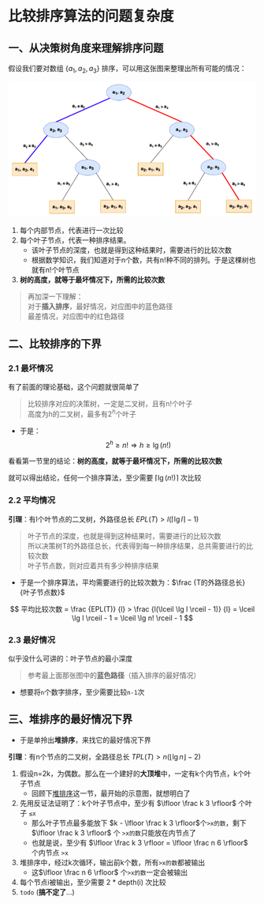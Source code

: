 # 比较排序算法的问题复杂度

## 一、从决策树角度来理解排序问题
假设我们要对数组 $\{ a_1, a_2, a_3 \}$ 排序，可以用这张图来整理出所有可能的情况：

![compare](pngs/compare.png)

1. 每个内部节点，代表进行一次比较
2. 每个叶子节点，代表一种排序结果。
    - 该叶子节点的深度，也就是得到这种结果时，需要进行的比较次数
    - 根据数学知识，我们知道对于n个数，共有n!种不同的排列。于是这棵树也就有n!个叶节点
3. **树的高度，就等于最坏情况下，所需的比较次数**

> 再加深一下理解：  
> 对于**插入排序**，最好情况，对应图中的蓝色路径  
> 最差情况，对应图中的红色路径

## 二、比较排序的下界

### 2.1 最坏情况

有了前面的理论基础，这个问题就很简单了

> 比较排序对应的决策树，一定是二叉树，且有n!个叶子  
> 高度为h的二叉树，最多有$2^h$个叶子

- 于是：
$$
2^h \ge n! \Longrightarrow h \ge \lg (n!)
$$

看看第一节里的结论：**树的高度，就等于最坏情况下，所需的比较次数**

就可以得出结论，任何一个排序算法，至少需要 $\lceil \lg (n!) \rceil$ 次比较

### 2.2 平均情况

**引理**：有l个叶节点的二叉树，外路径总长 $EPL(T) > l(\lceil \lg l \rceil - 1)$

> 叶子节点的深度，也就是得到这种结果时，需要进行的比较次数  
> 所以决策树T的外路径总长，代表得到每一种排序结果，总共需要进行的比较次数  
> 叶子节点数，则对应着共有多少种排序结果

- 于是一个排序算法，平均需要进行的比较次数为：$\frac {T的外路径总长} {叶子节点数}$

$$
平均比较次数 = \frac {EPL(T)} {l} > \frac {l(\lceil \lg l \rceil - 1)} {l} = \lceil \lg l \rceil - 1 = \lceil \lg n! \rceil - 1
$$

### 2.3 最好情况

似乎没什么可讲的：叶子节点的最小深度
> 参考最上面那张图中的**蓝色路径**（插入排序的最好情况）  
- 想要将`n`个数字排序，至少需要比较`n-1`次

## 三、堆排序的最好情况下界
- 于是单拎出**堆排序**，来找它的最好情况下界

**引理**：有n个节点的二叉树，全路径总长 $TPL(T)>n(\lfloor \lg n \rfloor - 2)$

1. 假设n=2k，为偶数。那么在一个建好的**大顶堆**中，一定有k个内节点，k个叶子节点
    - 回顾下[堆排序](计算机算法设计与分析/排序算法/堆排序.md)这一节，最开始的示意图，就想明白了
2. 先用反证法证明了：k个叶子节点中，至少有 $\lfloor \frac k 3 \rfloor$ 个叶子 `≤x`
    - 那么叶子节点最多能放下 $k - \lfloor \frac k 3 \rfloor$个`>x的数`，剩下 $\lfloor \frac k 3 \rfloor$ 个 `>x的数`只能放在内节点了
    - 也就是说，至少有 $\lfloor \frac k 3 \rfloor = \lfloor \frac n 6 \rfloor$ 个内节点 `>x`
3. 堆排序中，经过k次循环，输出前k个数，所有`>x的数`都被输出
    - 这$\lfloor \frac n 6 \rfloor$ 个`>x的数`一定会被输出
4. 每个节点i被输出，至少需要 2 * depth(i) 次比较
5. `todo` (**搞不定了**...) 